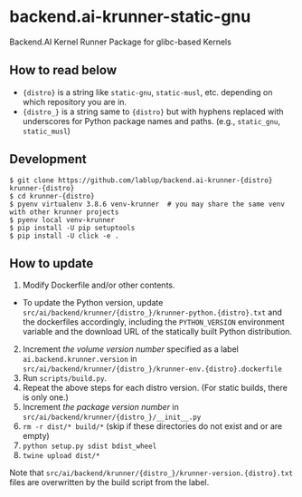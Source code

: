 # backend.ai-krunner-static-gnu
Backend.AI Kernel Runner Package for glibc-based Kernels

## How to read below

* `{distro}` is a string like `static-gnu`, `static-musl`, etc. depending on which repository you are in.
* `{distro_}` is a string same to `{distro}` but with hyphens replaced with underscores for Python
  package names and paths. (e.g., `static_gnu`, `static_musl`)

## Development

```console
$ git clone https://github.com/lablup/backend.ai-krunner-{distro} krunner-{distro}
$ cd krunner-{distro}
$ pyenv virtualenv 3.8.6 venv-krunner  # you may share the same venv with other krunner projects
$ pyenv local venv-krunner
$ pip install -U pip setuptools
$ pip install -U click -e .
```

## How to update

1. Modify Dockerfile and/or other contents.
  - To update the Python version, update `src/ai/backend/krunner/{distro_}/krunner-python.{distro}.txt`
    and the dockerfiles accordingly, including the `PYTHON_VERSION` environment variable and the download
    URL of the statically built Python distribution.
2. Increment *the volume version number* specified as a label `ai.backend.krunner.version`
   in `src/ai/backend/krunner/{distro_}/krunner-env.{distro}.dockerfile`
3. Run `scripts/build.py`.
4. Repeat the above steps for each distro version. (For static builds, there is only one.)
5. Increment *the package version number* in `src/ai/backend/krunner/{distro_}/__init__.py`
6. `rm -r dist/* build/*` (skip if these directories do not exist and or are empty)
7. `python setup.py sdist bdist_wheel`
8. `twine upload dist/*`

Note that `src/ai/backend/krunner/{distro_}/krunner-version.{distro}.txt` files are
overwritten by the build script from the label.
